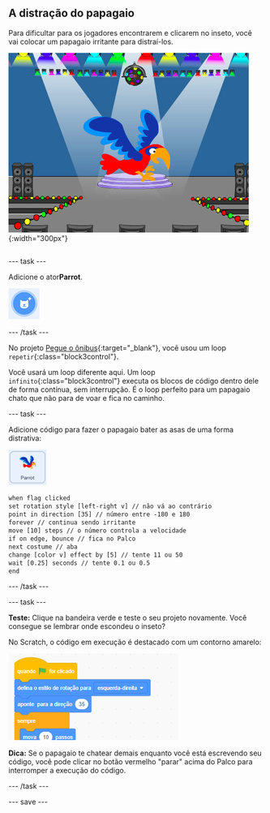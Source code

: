 ## A distração do papagaio

<div style="display: flex; flex-wrap: wrap">
<div style="flex-basis: 200px; flex-grow: 1; margin-right: 15px;">
Para dificultar para os jogadores encontrarem e clicarem no inseto, você vai colocar um papagaio irritante para distraí-los. 
</div>
<div>

![Um papagaio colorido no Palco.](images/parrot-distraction.png){:width="300px"}

</div>
</div>

--- task ---

Adicione o ator**Parrot**.

![O ícone 'Selecione um ator'.](images/sprite-button.png)

--- /task ---

No projeto [Pegue o ônibus](https://projects.raspberrypi.org/pt-BR/projects/catch-the-bus){:target="_blank"}, você usou um loop `repetir`{:class="block3control"}.

Você usará um loop diferente aqui. Um loop `infinito`{:class="block3control"} executa os blocos de código dentro dele de forma contínua, sem interrupção. É o loop perfeito para um papagaio chato que não para de voar e fica no caminho.

--- task ---

Adicione código para fazer o papagaio bater as asas de uma forma distrativa:

![O ator Papagaio.](images/parrot-sprite.png)


```blocks3
when flag clicked
set rotation style [left-right v] // não vá ao contrário
point in direction [35] // número entre -180 e 180
forever // continua sendo irritante
move [10] steps // o número controla a velocidade
if on edge, bounce // fica no Palco
next costume // aba
change [color v] effect by [5] // tente 11 ou 50
wait [0.25] seconds // tente 0.1 ou 0.5
end
```

--- /task ---

--- task ---

**Teste:** Clique na bandeira verde e teste o seu projeto novamente. Você consegue se lembrar onde escondeu o inseto?

No Scratch, o código em execução é destacado com um contorno amarelo:

![](images/running-code.png)

**Dica:** Se o papagaio te chatear demais enquanto você está escrevendo seu código, você pode clicar no botão vermelho "parar" acima do Palco para interromper a execução do código.

--- /task ---

--- save ---
